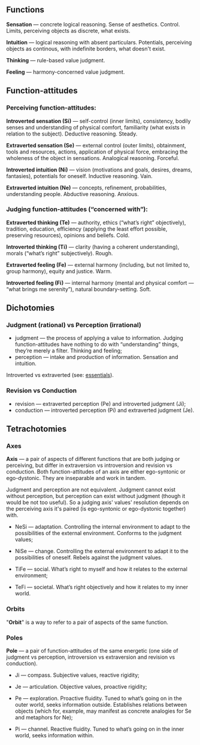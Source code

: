 ## Functions

**Sensation** — concrete logical reasoning. Sense of aesthetics. Control. Limits, perceiving objects as discrete, what exists.

**Intuition** — logical reasoning with absent particulars. Potentials, perceiving objects as continous, with indefinite borders, what doesn't exist.

**Thinking** — rule-based value judgment.

**Feeling** — harmony-concerned value judgment.

## Function-attitudes

### Perceiving function-attitudes:

**Introverted sensation (Si)** — self-control (inner limits), consistency, bodily senses and understanding of physical comfort, familiarity (what exists in relation to the subject). Deductive reasoning. Steady.

**Extraverted sensation (Se)** — external control (outer limits), obtainment, tools and resources, actions, application of physical force, embracing the wholeness of the object in sensations. Analogical reasoning. Forceful.

**Introverted intuition (Ni)** — vision (motivations and goals, desires, dreams, fantasies), potentials for oneself. Inductive reasoning. Vain.

**Extraverted intuition (Ne)** — concepts, refinement, probabilities, understanding people. Abductive reasoning. Anxious.

### Judging function-attitudes (“concerned with”):

**Extraverted thinking (Te)** — authority, ethics (“what’s right” objectively), tradition, education, efficiency (applying the least effort possible, preserving resources), opinions and beliefs. Cold.

**Introverted thinking (Ti)** — clarity (having a coherent understanding), morals (“what’s right” subjectively). Rough.

**Extraverted feeling (Fe)** — external harmony (including, but not limited to, group harmony), equity and justice. Warm.

**Introverted feeling (Fi)** — internal harmony (mental and physical comfort — “what brings me serenity”), natural boundary-setting. Soft.

## Dichotomies

### Judgment (rational) vs Perception (irrational)

- judgment — the process of applying a value to information. Judging function-attitudes have nothing to do with “understanding” things, they’re merely a filter. Thinking and feeling;
- perception — intake and production of information. Sensation and intuition.
 
Introverted vs extraverted (see: [essentials](https://your-trickster.github.io/essentials)).

### Revision vs Conduction

- revision — extraverted perception (Pe) and introverted judgment (Ji);
- conduction — introverted perception (Pi) and extraverted judgment (Je).

## Tetrachotomies

### Axes

**Axis** — a pair of aspects of different functions that are both judging or perceiving, but differ in extraversion vs introversion and revision vs conduction. Both function-attitudes of an axis are either ego-syntonic or ego-dystonic. They are inseparable and work in tandem.

Judgment and perception are not equivalent. Judgment cannot exist without perception, but perception can exist without judgment (though it would be not too useful). So a judging axis' values' resolution depends on the perceiving axis it's paired (is ego-syntonic or ego-dystonic together) with.

- NeSi — adaptation. Controlling the internal environment to adapt to the possibilities of the external environment. Conforms to the judgment values;
- NiSe — change. Controlling the external environment to adapt it to the possibilities of oneself. Rebels against the judgment values.

- TiFe — social. What’s right to myself and how it relates to the external environment;
- TeFi — societal. What’s right objectively and how it relates to my inner world.

### Orbits

"**Orbit**" is a way to refer to a pair of aspects of the same function.

### Poles

**Pole** — a pair of function-attitudes of the same energetic (one side of judgment vs perception, introversion vs extraversion and revision vs conduction).

- Ji — compass. Subjective values, reactive rigidity;

- Je — articulation. Objective values, proactive rigidity;

- Pe — exploration. Proactive fluidity. Tuned to what’s going on in the outer world, seeks information outside. Establishes relations between objects (which for, example, may manifest as concrete analogies for Se and metaphors for Ne);

- Pi — channel. Reactive fluidity. Tuned to what’s going on in the inner world, seeks information within.
